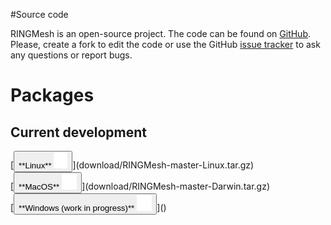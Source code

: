 #Source code

RINGMesh is an open-source project. 
The code can be found on [GitHub](https://github.com/ringmesh/RINGMesh).
Please, create a fork to edit the code or use the GitHub [issue tracker](https://github.com/ringmesh/RINGMesh/issues) to ask any questions or report bugs.

# Packages

## Current development

<div class="horizontal_expand" markdown="1">
<div>
[<button type="button" class="btn btn-success">
**Linux** <img src="../img/linux-white.png" alt="linux logo" height="25">
</button>](download/RINGMesh-master-Linux.tar.gz)
</div>
<div>
[<button type="button" class="btn btn-success">
**MacOS** <img src="../img/apple-white.png" alt="apple logo" height="25">
</button>](download/RINGMesh-master-Darwin.tar.gz)
</div>
<div>
[<button type="button" class="btn btn-success">
**Windows (work in progress)** <img src="../img/windows-white.png" alt="windows logo" height="25">
</button>]()
</div>
</div>
